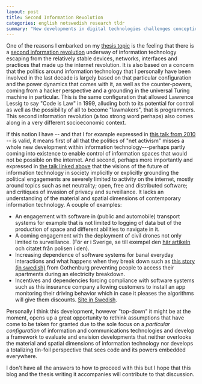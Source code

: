 ```yaml
--- 
layout: post
title: Second Information Revolution
categories: english notswedish research tldr
summary: "New developments in digital technologies challenges conceptions from the internet era"
---
```


One of the reasons I embarked on my [thesis topic](research.html) is the feeling that there is a [second information revolution](https://www.google.it/search?q=%27second+information+revolution%27) underway of information technology escaping from the relatively stable devices, networks, interfaces and practices that made up the internet revolution. It is also based on a concern that the politics around information technology that I personally have been involved in the last decade is largely based on that particular configuration and the power dynamics that comes with it, as well as the counter-powers, coming from a hacker perspective and a grounding in the universal Turing machine in particular. This is the same configuration that allowed Lawrence Lessig to say "Code is Law" in 1999, alluding both to its potential for control as well as the possibility of all to become "lawmakers", that is programmers. This second information revolution (a too strong word perhaps) also comes along in a very different socioeconomic context.

If this notion I have -- and that I for example expressed in [this talk from 2010](http://blog.dev/2010/03/31/fighting-the-3d-reptiles/) -- is valid, it means first of all that the politics of "net activism" misses a whole new development within information technology---perhaps partly coming into existence to enable control of information spaces that would not be possible on the internet. And second, perhaps more importantly and expressed in [the talk linked above](http://blog.dev/2010/03/31/fighting-the-3d-reptiles/) that the visions of the future of information technology in society implicitly or explicitly grounding the political engagements are severely limited to activity on the internet, mostly around topics such as net neutrality; open, free and distributed software; and critiques of invasion of privacy and surveillance. It lacks an understanding of the material and spatial dimensions of contemporary information technology. A couple of examples:

- An engagement with software in (public and automobile) transport systems for example that is not limited to logging of data but of the production of space and different abilities to navigate in it. 
- A coming engagement with the deployment of civil drones not only limited to surveillance. (För er i Sverige, se till exempel den [här artikeln](http://www.nyteknik.se/nyheter/fordon_motor/flygplan/article3493827.ece) och citatet från polisen i den). 
- Increasing dependence of software systems for banal everyday interactions and what happens when they break down such as [this story (in swedish)](http://www.gp.se/nyheter/goteborg/1.1637233-elavbrott-pa-hisingen) from Gothenburg preventing people to access their apartments during an electricity breakdown. 
- Incentives and dependencies forcing compliance with software systems such as this insurance company allowing customers to install an app monitoring their driving behavior which in case it pleases the algorithms will give them discounts. [Site in Swedish](http://www.if.se/web/se/privat/allianser/safedrive/pages/default.aspx).

Personally I think this development, however "top-down" it might be at the moment, opens up a great opportunity to rethink assumptions that have come to be taken for granted due to the sole focus on a *particular configuration* of information and communications technologies and develop a framework to evaluate and envision developments that neither overlooks the material and spatial dimensions of information technology nor develops a totalizing tin-foil perspective that sees code and its powers embedded everywhere.

I don't have all the answers to how to proceed with this but I hope that this blog and the thesis writing it accompanies will contribute to that discussion.